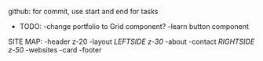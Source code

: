 github: for commit, use start and end for tasks

- TODO:
  -change portfolio to Grid component?
  -learn button component

SITE MAP:
-header z-20
-layout
_LEFTSIDE z-30_
-about
-contact
_RIGHTSIDE z-50_
-websites
-card
-footer
